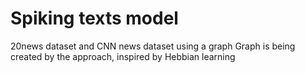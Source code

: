 # Spiking texts model
20news dataset and CNN news dataset using a graph
Graph is being created by the approach, inspired by Hebbian learning
